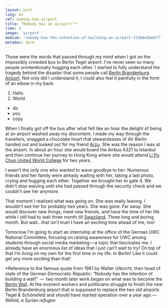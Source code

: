 ```yaml
---
layout: post
lang: en
ref: nobody-has-airport
title: “Nobody has an airport!”*
time: 4
image: 'airport'
medium: 'nobody-has-the-intention-of-building-an-airport-f22b641be67f'
metabar: dark
---
```


Those were the words that passed through my mind when I got on the impossibly crowded bus to Berlin Tegel airport. I’ve never seen so many people unintentionally hugging each other. I started to fully understand the tragedy behind the disaster that some people call [Berlin Brandenburg Airport](http://www.berlin-airport.de/en/index.php). Not only did I understand it, I could also feel it painfully in the form of an elbow in my back.

1. Hello
2. World
  - do
  - you
  - copy

When I finally got off the bus after what felt like an hour the delight of being at an airport washed away my discontent. I made my way through the travellers, snagged a chocolate heart that stewardesses of Air Berlin handed out and looked out for my friend [Arzu](http://www.arzucanaskin.com/). She was the reason I was at the airport. In about an hour she would board the Airbus A321 to Istanbul and then continue her journey to Hong Kong where she would attend [Li Po Chun United World College](http://www.lpcuwc.edu.hk/) for two years.

I wasn’t the only one who wanted to wave goodbye to her: Numerous friends and her family were already waiting with her, taking a last photo, crying and hugging each other. Together we brought her to gate 4. We didn’t stop waiving until she had passed through the security check and we couldn’t see her anymore.

That moment I realized what was going on. She was really leaving. I wouldn’t see her for probably two years. She was gone. Far away. She would discover new things, meet new friends, and have the time of her life while I still had to wait three month till [Swaziland](http://www.waterford.sz/). Three long and boring month. But wait…that isn’t true! I have an exciting time ahead of me, too!

Tomorrow I’m going to start an internship at the office of the German UWC National Committee, focusing on raising awareness for UWC among students through social media marketing — a topic that fascinates me. I already have an enormous list of ideas that I just can’t wait to try! On top of that I’m living on my own for the first time in my life. In Berlin! Like it could get any more exciting than that!

<p class="blockquote">*Reference to the famous quote from 1961 by Walter Ulbricht, then head of state of the German Democratic Republic: “Nobody has the intention of building a wall!”  —  two month later work began on what was to become the <a href="http://en.wikipedia.org/wiki/Berlin_Wall">Berlin Wall</a>. At the moment workers and politicians struggle to finish the new Berlin Brandenburg airport that is supposed to replace the two old airports Tegel & Schönefeld and should have started operation over a year ago.<cite>—  Wahid, a Syrian refugee</cite></p>
